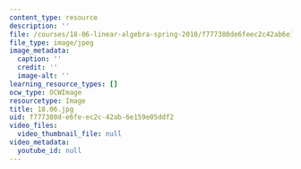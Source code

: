 ```yaml
---
content_type: resource
description: ''
file: /courses/18-06-linear-algebra-spring-2010/f777380de6feec2c42ab6e159e05ddf2_18.06.jpg
file_type: image/jpeg
image_metadata:
  caption: ''
  credit: ''
  image-alt: ''
learning_resource_types: []
ocw_type: OCWImage
resourcetype: Image
title: 18.06.jpg
uid: f777380d-e6fe-ec2c-42ab-6e159e05ddf2
video_files:
  video_thumbnail_file: null
video_metadata:
  youtube_id: null
---
```

